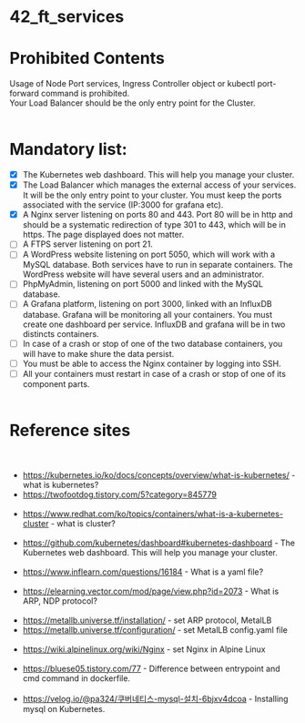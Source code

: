 # 42_ft_services<br>

# Prohibited Contents<br>
Usage of Node Port services, Ingress Controller object or kubectl port-forward command is prohibited.<br>
Your Load Balancer should be the only entry point for the Cluster.<br>
<br>
# Mandatory list:<br>
- [x] The Kubernetes web dashboard. This will help you manage your cluster.<br>
- [x] The Load Balancer which manages the external access of your services. It will be the only entry point to your cluster. You must keep the ports associated with the service (IP:3000 for grafana etc).<br>
- [x] A Nginx server listening on ports 80 and 443. Port 80 will be in http and should be a systematic redirection of type 301 to 443, which will be in https. The page displayed does not matter.<br>
- [ ] A FTPS server listening on port 21.<br>
- [ ] A WordPress website listening on port 5050, which will work with a MySQL database. Both services have to run in separate containers. The WordPress website will have several users and an administrator.<br>
- [ ] PhpMyAdmin, listening on port 5000 and linked with the MySQL database.<br>
- [ ] A Grafana platform, listening on port 3000, linked with an InfluxDB database. Grafana will be monitoring all your containers. You must create one dashboard per service. InfluxDB and grafana will be in two distincts containers.<br>
- [ ] In case of a crash or stop of one of the two database containers, you will have to make shure the data persist.<br>
- [ ] You must be able to access the Nginx container by logging into SSH.<br>
- [ ] All your containers must restart in case of a crash or stop of one of its component parts.<br><br>
# Reference sites<br><br>
- <https://kubernetes.io/ko/docs/concepts/overview/what-is-kubernetes/> - what is kubernetes?<br>
- <https://twofootdog.tistory.com/5?category=845779><br><br>
- <https://www.redhat.com/ko/topics/containers/what-is-a-kubernetes-cluster> - what is cluster?<br><br>
- <https://github.com/kubernetes/dashboard#kubernetes-dashboard> - The Kubernetes web dashboard. This will help you manage your cluster.<br><br>
- <https://www.inflearn.com/questions/16184> - What is a yaml file?<br><br>
- <https://elearning.vector.com/mod/page/view.php?id=2073> - What is ARP, NDP protocol?<br><br>
- <https://metallb.universe.tf/installation/> - set ARP protocol, MetalLB<br>
- <https://metallb.universe.tf/configuration/> - set MetalLB config.yaml file <br><br>
- <https://wiki.alpinelinux.org/wiki/Nginx> - set Nginx in Alpine Linux<br><br>
- <https://bluese05.tistory.com/77> - Difference between entrypoint and cmd command in dockerfile.<br><br>
- <https://velog.io/@pa324/쿠버네티스-mysql-설치-6bjxv4dcoa> - Installing mysql on Kubernetes.<br><br>

